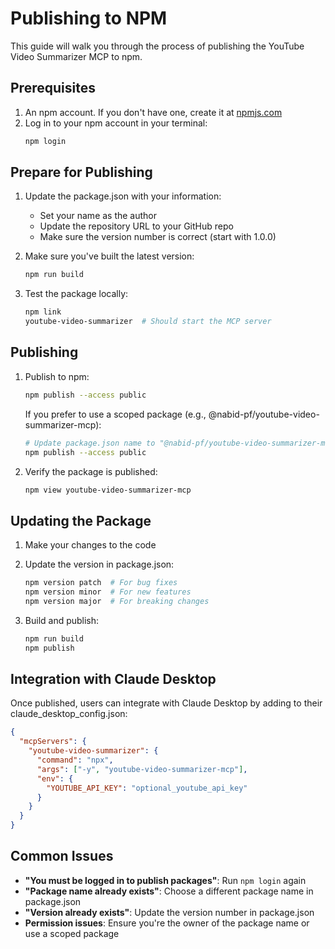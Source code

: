 # Publishing to NPM

This guide will walk you through the process of publishing the YouTube Video Summarizer MCP to npm.

## Prerequisites

1. An npm account. If you don't have one, create it at [npmjs.com](https://www.npmjs.com/signup)
2. Log in to your npm account in your terminal:
   ```bash
   npm login
   ```

## Prepare for Publishing

1. Update the package.json with your information:
   - Set your name as the author
   - Update the repository URL to your GitHub repo
   - Make sure the version number is correct (start with 1.0.0)

2. Make sure you've built the latest version:
   ```bash
   npm run build
   ```

3. Test the package locally:
   ```bash
   npm link
   youtube-video-summarizer  # Should start the MCP server
   ```

## Publishing

1. Publish to npm:
   ```bash
   npm publish --access public
   ```

   If you prefer to use a scoped package (e.g., @nabid-pf/youtube-video-summarizer-mcp):
   ```bash
   # Update package.json name to "@nabid-pf/youtube-video-summarizer-mcp" first
   npm publish --access public
   ```

2. Verify the package is published:
   ```bash
   npm view youtube-video-summarizer-mcp
   ```

## Updating the Package

1. Make your changes to the code

2. Update the version in package.json:
   ```bash
   npm version patch  # For bug fixes
   npm version minor  # For new features
   npm version major  # For breaking changes
   ```

3. Build and publish:
   ```bash
   npm run build
   npm publish
   ```

## Integration with Claude Desktop

Once published, users can integrate with Claude Desktop by adding to their claude_desktop_config.json:

```json
{
  "mcpServers": {
    "youtube-video-summarizer": {
      "command": "npx",
      "args": ["-y", "youtube-video-summarizer-mcp"],
      "env": {
        "YOUTUBE_API_KEY": "optional_youtube_api_key"
      }
    }
  }
}
```

## Common Issues

- **"You must be logged in to publish packages"**: Run `npm login` again
- **"Package name already exists"**: Choose a different package name in package.json
- **"Version already exists"**: Update the version number in package.json
- **Permission issues**: Ensure you're the owner of the package name or use a scoped package
